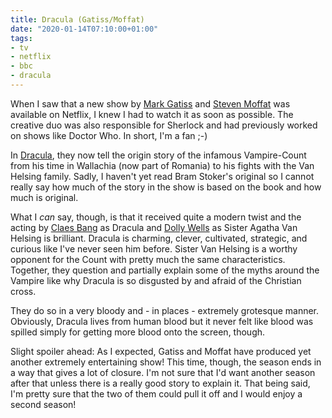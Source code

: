 ```yaml
---
title: Dracula (Gatiss/Moffat)
date: "2020-01-14T07:10:00+01:00"
tags:
- tv
- netflix 
- bbc
- dracula
---
```



When I saw that a new show by [Mark Gatiss][m] and [Steven Moffat][s]
was available on Netflix, I knew I had to watch it as soon as
possible. The creative duo was also responsible for Sherlock and had
previously worked on shows like Doctor Who. In short, I'm a fan ;-)

In [Dracula][d], they now tell the origin story of the infamous
Vampire-Count from his time in Wallachia (now part of Romania) to his
fights with the Van Helsing family. Sadly, I haven't yet read Bram
Stoker's original so I cannot really say how much of the story in
the show is based on the book and how much is original.

What I *can* say, though, is that it received quite a modern twist and
the acting by [Claes Bang][c] as Dracula and [Dolly Wells][dw] as
Sister Agatha Van Helsing is brilliant. Dracula is charming, clever,
cultivated, strategic, and curious like I've never seen him
before. Sister Van Helsing is a worthy opponent for the Count with
pretty much the same characteristics. Together, they question and
partially explain some of the myths around the Vampire like why
Dracula is so disgusted by and afraid of the Christian cross.

They do so in a very bloody and - in places - extremely grotesque
manner. Obviously, Dracula lives from human blood but it never felt
like blood was spilled simply for getting more blood onto the screen,
though.

Slight spoiler ahead: As I expected, Gatiss and Moffat have produced
yet another extremely entertaining show! This time, though, the season
ends in a way that gives a lot of closure. I'm not sure that I'd want
another season after that unless there is a really good story to
explain it. That being said, I'm pretty sure that the two of them
could pull it off and I would enjoy a second season!

[d]: https://en.wikipedia.org/wiki/Dracula_(2020_TV_series)
[m]: https://en.wikipedia.org/wiki/Mark_Gatiss
[s]: https://en.wikipedia.org/wiki/Steven_Moffat
[c]: https://en.wikipedia.org/wiki/Claes_Bang
[dw]: https://en.wikipedia.org/wiki/Dolly_Wells
